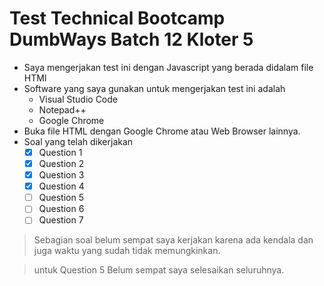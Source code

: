 # Test Technical Bootcamp DumbWays Batch 12 Kloter 5

* Saya mengerjakan test ini dengan Javascript yang berada didalam file HTMl
* Software yang saya gunakan untuk mengerjakan test ini adalah
	* Visual Studio Code
	* Notepad++
	* Google Chrome
* Buka file HTML dengan Google Chrome atau Web Browser lainnya.
* Soal yang telah dikerjakan
  - [x] Question 1
  - [x] Question 2
  - [x] Question 3
  - [x] Question 4
  - [ ] Question 5
  - [ ] Question 6
  - [ ] Question 7

> Sebagian soal belum sempat saya kerjakan karena ada kendala dan juga waktu yang sudah tidak memungkinkan.
 
> untuk Question 5 Belum sempat saya selesaikan seluruhnya.